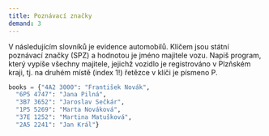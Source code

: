 ```yaml
---
title: Poznávací značky
demand: 3
---
```


V následujícím slovníků je evidence automobilů. Klíčem jsou státní poznávací značky (SPZ) a hodnotou je jméno majitele vozu. Napiš program, který vypíše všechny majitele, jejichž vozidlo je registrováno v Plzňském kraji, tj. na druhém místě (index 1!) řetězce v klíči je písmeno P.

```py
books = {"4A2 3000": "František Novák", 
  "6P5 4747": "Jana Pilná",
  "3B7 3652": "Jaroslav Sečkár", 
  "1P5 5269": "Marta Nováková", 
  "37E 1252": "Martina Matušková",
  "2A5 2241": "Jan Král"}
```